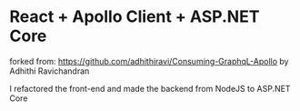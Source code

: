 # React + Apollo Client + ASP.NET Core

forked from: https://github.com/adhithiravi/Consuming-GraphqL-Apollo by Adhithi Ravichandran

I refactored the front-end and made the backend from NodeJS to ASP.NET Core
